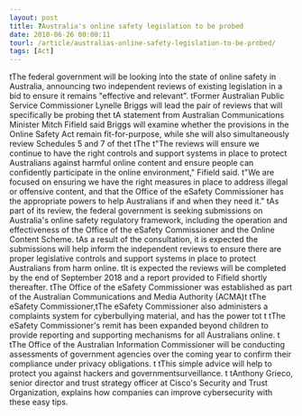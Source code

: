 ```yaml
---
layout: post
title: ?Australia's online safety legislation to be probed
date: 2018-06-26 00:00:11
tourl: /article/australias-online-safety-legislation-to-be-probed/
tags: [Act]
---
```

 tThe federal government will be looking into the state of online safety in Australia, announcing two independent reviews of existing legislation in a bid to ensure it remains "effective and relevant". tFormer Australian Public Service Commissioner Lynelle Briggs will lead the pair of reviews that will specifically be probing thet tA statement from Australian Communications Minister Mitch Fifield said Briggs will examine whether the provisions in the Online Safety Act remain fit-for-purpose, while she will also simultaneously review Schedules 5 and 7 of thet tThe t"The reviews will ensure we continue to have the right controls and support systems in place to protect Australians against harmful online content and ensure people can confidently participate in the online environment," Fifield said. t"We are focused on ensuring we have the right measures in place to address illegal or offensive content, and that the Office of the eSafety Commissioner has the appropriate powers to help Australians if and when they need it." tAs part of its review, the federal government is seeking submissions on Australia's online safety regulatory framework, including the operation and effectiveness of the Office of the eSafety Commissioner and the Online Content Scheme. tAs a result of the consultation, it is expected the submissions will help inform the independent reviews to ensure there are proper legislative controls and support systems in place to protect Australians from harm online. tIt is expected the reviews will be completed by the end of September 2018 and a report provided to Fifield shortly thereafter. tThe Office of the eSafety Commissioner was established as part of the Australian Communications and Media Authority (ACMA)t tThe eSafety Commissioner,tThe eSafety Commissioner also administers a complaints system for cyberbullying material, and has the power tot t tThe eSafety Commissioner's remit has been expanded beyond children to provide reporting and supporting mechanisms for all Australians online. t tThe Office of the Australian Information Commissioner will be conducting assessments of government agencies over the coming year to confirm their compliance under privacy obligations. t tThis simple advice will help to protect you against hackers and governmentsurveillance. t tAnthony Grieco, senior director and trust strategy officer at Cisco's Security and Trust Organization, explains how companies can improve cybersecurity with these easy tips.